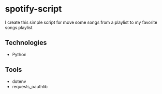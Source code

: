 # spotify-script

I create this simple script for move some songs from a playlist to my favorite songs playlist

## Technologies

- Python

## Tools

- dotenv
- requests_oauthlib